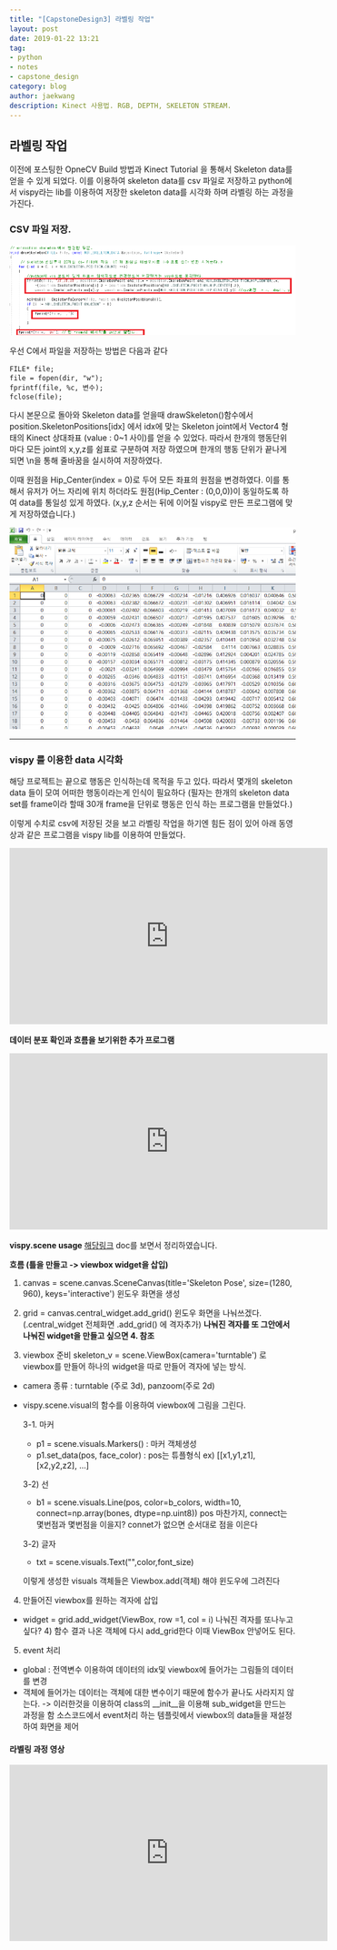```yaml
---
title: "[CapstoneDesign3] 라벨링 작업"
layout: post
date: 2019-01-22 13:21
tag:
- python
- notes
- capstone_design
category: blog
author: jaekwang
description: Kinect 사용법. RGB, DEPTH, SKELETON STREAM.
---
```


## 라벨링 작업

이전에 포스팅한 OpneCV Build 방법과 Kinect Tutorial 을 통해서 Skeleton data를 얻을 수
있게 되었다. 이를 이용하여 skeleton data를 csv 파일로 저장하고 python에서 vispy라는 lib를
이용하여  저장한 skeleton data를 시각화 하며 라벨링 하는 과정을 가진다.  

### CSV 파일 저장.
![img](../assets/images/labeling/24.PNG)

우선 C에서 파일을 저장하는 방법은 다음과 같다
~~~
FILE* file;
file = fopen(dir, "w");
fprintf(file, %c, 변수);
fclose(file);
~~~
다시 본문으로 돌아와 Skeleton data를 얻을때 drawSkeleton()함수에서
position.SkeletonPositions[idx] 에서 idx에 맞는 Skeleton joint에서 Vector4 형태의
Kinect 상대좌표 (value : 0~1 사이)를 얻을 수 있었다.
따라서 한개의 행동단위 마다 모든 joint의 x,y,z를 쉼표로 구분하여 저장 하였으며
한개의 행동 단위가 끝나게 되면 \n을 통해 줄바꿈을 실시하여 저장하였다.

이때 원점을 Hip_Center(index = 0)로 두어 모든 좌표의 원점을 변경하였다.
이를 통해서 유저가 어느 자리에 위치 하더라도 원점(Hip_Center : (0,0,0))이 동일하도록 하여
data를 통일성 있게 하였다.
(x,y,z 순서는 뒤에 이어질 vispy로 만든 프로그램에 맞게 저장하였습니다.)

![img](../assets/images/labeling/25.PNG)

---

### vispy 를 이용한 data 시각화

해당 프로젝트는 끝으로 행동은 인식하는데 목적을 두고 있다.
따라서 몇개의 skeleton data 들이 모여 어떠한 행동이라는게 인식이 필요하다
(필자는 한개의 skeleton data set를 frame이라 할때 30개 frame을 단위로 행동은 인식
 하는 프로그램을 만들었다.)

 이렇게 수치로 csv에 저장된 것을 보고 라벨링 작업을 하기엔 힘든 점이 있어
 아래 동영상과 같은 프로그램을 vispy lib를 이용하여 만들었다.

<iframe width="560" height="310" src="https://www.youtube.com/embed/gIQbT2ZRu3A" frameborder="0" allowfullscreen></iframe>

**데이터 분포 확인과 흐름을 보기위한 추가 프로그램**
<iframe width="560" height="310" src="https://www.youtube.com/embed/LBFqX-t0xSM" frameborder="0" allowfullscreen></iframe>


**vispy.scene usage**
[해당링크](http://vispy.org/) doc를 보면서 정리하였습니다.

**흐름 (틀을 만들고 -> viewbox widget을 삽입)**
1.  canvas =  scene.canvas.SceneCanvas(title='Skeleton Pose', size=(1280, 960), keys='interactive')
윈도우 화면을 생성

2. grid = canvas.central_widget.add_grid()
윈도우 화면을 나눠쓰겠다.(.central_widget 전체화면 .add_grid() 에 격자추가)
**나눠진 격자를 또 그안에서 나눠진 widget을 만들고 싶으면 4. 참조**

3. viewbox 준비
skeleton_v = scene.ViewBox(camera='turntable') 로 viewbox를 만들어 하나의 widget을 따로 만들어 격자에 넣는 방식.

- camera 종류 : turntable (주로 3d), panzoom(주로 2d)
- vispy.scene.visual의 함수를 이용하여 viewbox에 그림을 그린다.

  3-1. 마커
    - p1 = scene.visuals.Markers() : 마커 객체생성
    - p1.set_data(pos, face_color) : pos는 튜플형식 ex) [[x1,y1,z1], [x2,y2,z2], ...]

  3-2) 선
    - b1 = scene.visuals.Line(pos, color=b_colors, width=10, connect=np.array(bones, dtype=np.uint8))
      pos 마찬가지, connect는 몇번점과 몇번점을 이을지?
      connet가 없으면 순서대로 점을 이은다

  3-2) 글자
  - txt = scene.visuals.Text("",color,font_size)

  이렇게 생성한 visuals 객체들은 Viewbox.add(객체) 해야 윈도우에 그려진다

4. 만들어진 viewbox를 원하는 격자에 삽입
 - widget =  grid.add_widget(ViewBox, row =1, col = i)
  나눠진 격자를 또나누고 싶다? 4) 함수 결과 나온 객체에 다시 add_grid한다 이때 ViewBox 안넣어도 된다.


 5. event 처리
 - global : 전역변수 이용하여 데이터의 idx및 viewbox에 들어가는 그림들의 데이터를 변경
 - 객체에 들어가는 데이터는 객체에 대한 변수이기 때문에 함수가 끝나도 사라지지 않는다.
  -> 이러한것을 이용하여 class의 __init__을 이용해 sub_widget을 만드는 과정을 함 소스코드에서
   event처리 하는 템플릿에서 viewbox의 data들을 재설정하여 화면을 제어


#### 라벨링 과정 영상

<iframe width="560" height="310" src="https://www.youtube.com/embed/-tBS5io9EgY" frameborder="0" allowfullscreen></iframe>
